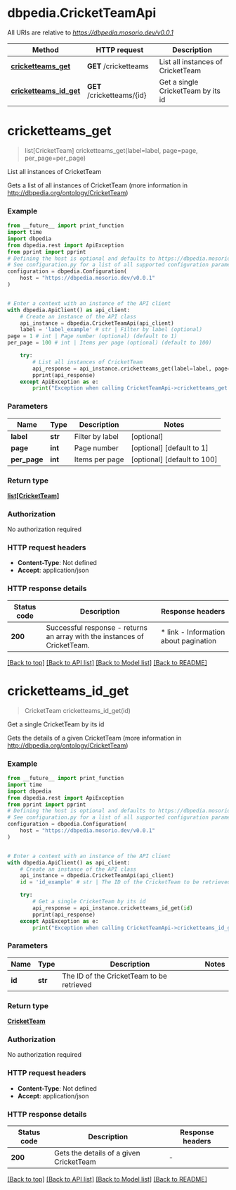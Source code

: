 # dbpedia.CricketTeamApi

All URIs are relative to *https://dbpedia.mosorio.dev/v0.0.1*

Method | HTTP request | Description
------------- | ------------- | -------------
[**cricketteams_get**](CricketTeamApi.md#cricketteams_get) | **GET** /cricketteams | List all instances of CricketTeam
[**cricketteams_id_get**](CricketTeamApi.md#cricketteams_id_get) | **GET** /cricketteams/{id} | Get a single CricketTeam by its id


# **cricketteams_get**
> list[CricketTeam] cricketteams_get(label=label, page=page, per_page=per_page)

List all instances of CricketTeam

Gets a list of all instances of CricketTeam (more information in http://dbpedia.org/ontology/CricketTeam)

### Example

```python
from __future__ import print_function
import time
import dbpedia
from dbpedia.rest import ApiException
from pprint import pprint
# Defining the host is optional and defaults to https://dbpedia.mosorio.dev/v0.0.1
# See configuration.py for a list of all supported configuration parameters.
configuration = dbpedia.Configuration(
    host = "https://dbpedia.mosorio.dev/v0.0.1"
)


# Enter a context with an instance of the API client
with dbpedia.ApiClient() as api_client:
    # Create an instance of the API class
    api_instance = dbpedia.CricketTeamApi(api_client)
    label = 'label_example' # str | Filter by label (optional)
page = 1 # int | Page number (optional) (default to 1)
per_page = 100 # int | Items per page (optional) (default to 100)

    try:
        # List all instances of CricketTeam
        api_response = api_instance.cricketteams_get(label=label, page=page, per_page=per_page)
        pprint(api_response)
    except ApiException as e:
        print("Exception when calling CricketTeamApi->cricketteams_get: %s\n" % e)
```

### Parameters

Name | Type | Description  | Notes
------------- | ------------- | ------------- | -------------
 **label** | **str**| Filter by label | [optional] 
 **page** | **int**| Page number | [optional] [default to 1]
 **per_page** | **int**| Items per page | [optional] [default to 100]

### Return type

[**list[CricketTeam]**](CricketTeam.md)

### Authorization

No authorization required

### HTTP request headers

 - **Content-Type**: Not defined
 - **Accept**: application/json

### HTTP response details
| Status code | Description | Response headers |
|-------------|-------------|------------------|
**200** | Successful response - returns an array with the instances of CricketTeam. |  * link - Information about pagination <br>  |

[[Back to top]](#) [[Back to API list]](../README.md#documentation-for-api-endpoints) [[Back to Model list]](../README.md#documentation-for-models) [[Back to README]](../README.md)

# **cricketteams_id_get**
> CricketTeam cricketteams_id_get(id)

Get a single CricketTeam by its id

Gets the details of a given CricketTeam (more information in http://dbpedia.org/ontology/CricketTeam)

### Example

```python
from __future__ import print_function
import time
import dbpedia
from dbpedia.rest import ApiException
from pprint import pprint
# Defining the host is optional and defaults to https://dbpedia.mosorio.dev/v0.0.1
# See configuration.py for a list of all supported configuration parameters.
configuration = dbpedia.Configuration(
    host = "https://dbpedia.mosorio.dev/v0.0.1"
)


# Enter a context with an instance of the API client
with dbpedia.ApiClient() as api_client:
    # Create an instance of the API class
    api_instance = dbpedia.CricketTeamApi(api_client)
    id = 'id_example' # str | The ID of the CricketTeam to be retrieved

    try:
        # Get a single CricketTeam by its id
        api_response = api_instance.cricketteams_id_get(id)
        pprint(api_response)
    except ApiException as e:
        print("Exception when calling CricketTeamApi->cricketteams_id_get: %s\n" % e)
```

### Parameters

Name | Type | Description  | Notes
------------- | ------------- | ------------- | -------------
 **id** | **str**| The ID of the CricketTeam to be retrieved | 

### Return type

[**CricketTeam**](CricketTeam.md)

### Authorization

No authorization required

### HTTP request headers

 - **Content-Type**: Not defined
 - **Accept**: application/json

### HTTP response details
| Status code | Description | Response headers |
|-------------|-------------|------------------|
**200** | Gets the details of a given CricketTeam |  -  |

[[Back to top]](#) [[Back to API list]](../README.md#documentation-for-api-endpoints) [[Back to Model list]](../README.md#documentation-for-models) [[Back to README]](../README.md)

